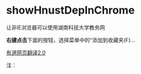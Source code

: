 showHnustDepInChrome
====================

让非IE浏览器可以使用湖南科技大学教务网


<div class="content">
    <p><span class="prompt"><b>右键点击</b>下面的按钮，选择菜单中的“添加到收藏夹(F)…</span></p>
    <a class="install"
       href="javascript: void((function() {var element = document.createElement('script');element.id = 'wkc-js';element.charset = 'utf-8',element.setAttribute('src', 'https://raw.githubusercontent.com/wangkechun/showHnustDepInChrome/master/main.js');document.body.appendChild(element);})())">
        <span>有道网页翻译2.0</span>
    </a>
    <p class="point"><span>注：</span><span class="note"></span></p>
</div>

